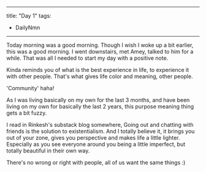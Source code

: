 
---
title: "Day 1"
tags:
- DailyNmn
---


Today morning was a good morning. Though I wish I woke up a bit earlier, this was a good morning. I went downstairs, met Amey, talked to him for a while. That was all I needed to start my day with a positive note.

Kinda reminds you of what is the best experience in life, to experience it with other people. That's what gives life color and meaning, other people. 

'Community' haha! 

As I was living basically on my own for the last 3 months, and have been living on my own for basically the last 2 years, this purpose meaning thing gets a bit fuzzy.

I read in Rinkesh's substack blog somewhere, 
Going out and chatting with friends is the solution to existentialism.  And I totally believe it, it brings you out of your zone, gives you perspective and makes life a little lighter. 
Especially as you see everyone around you being a little imperfect, but totally beautiful in their own way. 

There's no wrong or right with people, all of us want the same things :) 
